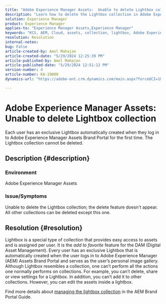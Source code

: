```yaml
---
title: "Adobe Experience Manager Assets:  Unable to delete Lightbox collection"
description: "Learn how to delete the Lightbox collection in Adobe Experience Manager Assets. The Lightbox collection cannot be deleted."
solution: Experience Manager
product: Experience Manager
applies-to: "Experience Manager Assets,Experience Manager"
keywords: "KCS, AEM, Cloud, assets, collection, lightbox, Adobe Experience Manager Assets, brand portal"
resolution: Resolution
internal-notes: 
bug: False
article-created-by: Amol Mahajan
article-created-date: "5/29/2024 12:25:39 PM"
article-published-by: Amol Mahajan
article-published-date: "5/29/2024 12:51:12 PM"
version-number: 4
article-number: KA-19080
dynamics-url: "https://adobe-ent.crm.dynamics.com/main.aspx?forceUCI=1&pagetype=entityrecord&etn=knowledgearticle&id=80d64489-b61d-ef11-840a-002248092444"

---
```

# Adobe Experience Manager Assets:  Unable to delete Lightbox collection


Each user has an exclusive Lightbox automatically created when they log in to Adobe Experience Manager Assets Brand Portal for the first time. The Lightbox collection cannot be deleted.

## Description {#description}


### <b>Environment</b>

Adobe Experience Manager Assets



### <b>Issue/Symptoms</b>

Unable to delete the Lightbox collection; the delete feature doesn't appear. All other collections can be deleted except this one.


## Resolution {#resolution}


Lightbox is a special type of collection that provides easy access to assets and is assigned per user. It is the *add to favorite* feature for the DAM (Digital Asset Management). Every user has an exclusive Lightbox that is automatically created when the user logs in to Adobe Experience Manager (AEM) Assets Brand Portal and serves as the user’s personal image gallery. Although Lightbox resembles a collection, one can’t perform all the actions one normally performs on collections. For example, you can’t delete, share or view settings for a Lightbox. In addition, you can’t add it to other collections. However, you can edit the assets inside a lightbox.

Find more details about [managing the lightbox collection](https://experienceleague.adobe.com/en/docs/experience-manager-brand-portal/using/download/brand-portal-light-box) in the AEM Brand Portal Guide.
